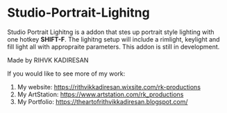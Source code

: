 # Studio-Portrait-Lighitng
Studio Portrait Lighitng is a addon that stes up portrait style lighting with one hotkey **SHIFT-F**. The lighitng setup will include a rimlight, keylight and fill light all with appropraite parameters. This addon is still in development.

Made by RIHVK KADIRESAN

If you would like to see more of my work:
1. My website: https://rithvikkadiresan.wixsite.com/rk-productions
2. My ArtStation: https://www.artstation.com/rk_productions
3. My Portfolio: https://theartofrithvikkadiresan.blogspot.com/
